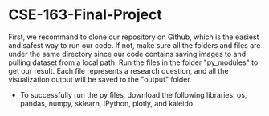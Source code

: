 # CSE-163-Final-Project
First, we recommand to clone our repository on Github, which is the easiest and
safest way to run our code. If not, make sure all the folders and files are under
the same directory since our code contains saving images to and pulling dataset from
a local path. Run the files in the folder "py_modules" to get our result. Each
file represents a research question, and all the visualization output will be saved
to the "output" folder.
* To successfully run the py files, download the following libraries:
  os, pandas, numpy, sklearn, IPython, plotly, and kaleido.
